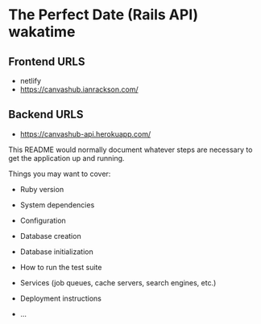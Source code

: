 # The Perfect Date (Rails API) wakatime

## Frontend URLS

-   netlify
-   <https://canvashub.ianrackson.com/>

## Backend URLS

-   <https://canvashub-api.herokuapp.com/>

This README would normally document whatever steps are necessary to get the
application up and running.

Things you may want to cover:

-   Ruby version

-   System dependencies

-   Configuration

-   Database creation

-   Database initialization

-   How to run the test suite

-   Services (job queues, cache servers, search engines, etc.)

-   Deployment instructions

-   ...
